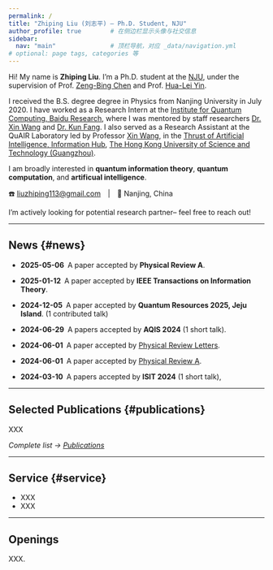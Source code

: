 ```yaml
---
permalink: /
title: "Zhiping Liu (刘志平) — Ph.D. Student, NJU"
author_profile: true        # 在侧边栏显示头像与社交信息
sidebar:
  nav: "main"               # 顶栏导航，对应 _data/navigation.yml
# optional: page tags, categories 等
---
```


<!-- ======================== 个人简介 / About ======================== -->
Hi! My name is **Zhiping Liu**. I’m a Ph.D. student at the <a href="https://www.nju.edu.cn/" target="_blank">NJU</a>, under the supervision of Prof. <a href="https://physics.nju.edu.cn/szdw/qbmd/20240321/i262064.html" target="_blank">Zeng-Bing Chen</a> and Prof. <a href="http://www.phys.ruc.edu.cn/info/1071/2462.htm" target="_blank">Hua-Lei Yin</a>. 

I received the B.S. degree degree in Physics from Nanjing University in July 2020. I have worked as a Research Intern at the <a href="https://research.baidu.com/Research_Areas/index-view?id=75" target="_blank">Institute for Quantum Computing, Baidu Research</a>, where I was mentored by staff researchers <a href="https://www.xinwang.info/" target="_blank">Dr. Xin Wang</a> and <a href="https://www.kunfang.info/about/" target="_blank">Dr. Kun Fang</a>. I also served as a Research Assistant at the QuAIR Laboratory led by Professor <a href="https://www.xinwang.info/" target="_blank">Xin Wang</a>, in the <a href="https://www.hkust-gz.edu.cn/academics/hubs-and-thrust-areas/information-hub/artificial-intelligence/" target="_blank">Thrust of Artificial Intelligence, Information Hub</a>, <a href="https://www.hkust-gz.edu.cn/" target="_blank">The Hong Kong University of Science and Technology (Guangzhou)</a>. 

I am broadly interested in **quantum information theory**, **quantum computation**, and **artificual 
intelligence**. 


☎️ liuzhiping113@gmail.com | 📍 Nanjing, China

I’m actively looking for potential research partner– feel free to reach out!

---

## News {#news}

<!-- * **2025-05-10** Opened information page for <a href="/prospective.html">prospective students & visitors</a>.  
**2025-05-01** Two papers accepted to <strong>ICML 2025</strong> (1 Spotlight).  
* **2025-04-09** Serving as Area Chair for <strong>NeurIPS 2025</strong>.  
* **2025-01-23** Three papers accepted to <strong>ICLR 2025</strong> (1 Spotlight).  
* **2024-09-26** Four papers accepted to <strong>NeurIPS 2024</strong> (1 Oral).   -->
* **2025-05-06** A paper accepted by <strong>Physical Review A</strong>.

* **2025-01-12** A paper accepted by <strong>IEEE Transactions on Information Theory</strong>.

* **2024-12-05** A paper accepted by <strong>Quantum Resources 2025, Jeju Island</strong>. (1 contributed talk)

* **2024-06-29** A papers accepted by <strong>AQIS 2024</strong> (1 short talk). 

* **2024-06-01** A paper accepted by <a href="https://journals.aps.org/prl/abstract/10.1103/PhysRevLett.133.010202" target="_blank">Physical Review Letters</a>.

* **2024-06-01** A paper accepted by <a href="https://journals.aps.org/prl/abstract/10.1103/PhysRevLett.133.010202" target="_blank">Physical Review A</a>.

* **2024-03-10** A papers accepted by <strong>ISIT 2024</strong> (1 short talk),
---

## Selected Publications {#publications}

<div class="card-list">

XXX
<!-- 
**Effi-Code: Unleashing Code Efficiency in Language Models**  
<em>ICML 2025</em> &nbsp;|&nbsp; <a href="https://arxiv.org/abs/ZZZZ.ZZZZZ" target="_blank">PDF</a> -->

</div>

_Complete list → [Publications](/publications)_  

---

## Service {#service}

* XXX
* XXX

---

## Openings

XXX.

